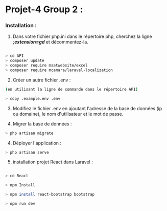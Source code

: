 # Projet-4 Group 2 : 

### Installation : 


1. Dans votre fichier php.ini dans le répertoire php, cherchez la ligne ___;extension=gd___  et décommentez-la.

```sh

> cd API
> composer update
> composer require maatwebsite/excel
> composer require mcamara/laravel-localization

```

2. Créer un autre fichier .env : 

```sh
(en utilisant la ligne de commande dans le répertoire API)

> copy .example.env .env
```

3. Modifiez le fichier .env en ajoutant l'adresse de la base de données (ip ou domaine), le nom d'utilisateur et le mot de passe.

4. Migrer la base de données :

```sh
> php artisan migrate
```

4. Déployer l'application :

```sh
> php artisan serve
```

5. installation  projet React dans Laravel :

```sh

> cd React 

> npm Install 

> npm install react-bootstrap bootstrap

> npm run dev
```